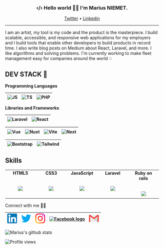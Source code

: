 <h3 align="center">‹/› Hello world 👋🏽 I'm Marius NIEMET.</h3>

<p align="center">
  <a href="https://twitter.com/mariusniemet05">Twitter</a> •
  <a href="https://www.linkedin.com/in/marius-vincent-niemet-928b48182/5">Linkedin</a>
</p>

---

I am an artist, my tool is my code and the product is the masterpiece. I build scalable, accessible, and responsive web applications for my employers and I build tools that enable other developers to build products in record time. I also write blog posts on Medium about React, Laravel, and more. I like algorithms and solving problems. I'm currently working to make fleet management easy for companies around the world 💡

## DEV STACK 🧰

**Programming Languages**

| <img align="center" alt="JS" title="JS" width="30px" height="30px" src="https://cdn.svgporn.com/logos/javascript.svg"> | <img align="center" title="TS" alt="TS" width="30px" height="30px" src="https://cdn.svgporn.com/logos/typescript-icon.svg"> | <img align="center" title="PHP" alt="PHP" width="30px" height="30px" src="https://cdn.svgporn.com/logos/php.svg" /> |
| ---------------------------------------------------------------------------------------------------------------------- | --------------------------------------------------------------------------------------------------------------------------- | ------------------------------------------------------------------------------------------------------------------- |

**Libraries and Frameworks**

| <img align="center" title="Laravel" alt="Laravel" width="30px" height="30px" src="https://cdn.svgporn.com/logos/laravel.svg"> | <img align="center" title="React" alt="React" width="30px" height="30px" src="https://cdn.svgporn.com/logos/react.svg"> |
| ----------------------------------------------------------------------------------------------------------------------------- | ----------------------------------------------------------------------------------------------------------------------- |

| <img align="center" title="Vue" alt="Vue" width="30px" height="30px" src="https://cdn.svgporn.com/logos/nodejs.svg"> | <img align="center" title="Nuxt" alt="Nuxt" width="30px" height="30px" src="https://cdn.svgporn.com/logos/express.svg"> | <img align="center" title="Vite" alt="Vite" width="30px" height="30px" src="https://cdn.svgporn.com/logos/nestjs.svg"> | <img align="center" title="Next" alt="Next" width="30px" height="30px" src="https://cdn.svgporn.com/logos/nextjs-icon.svg"> |
| -------------------------------------------------------------------------------------------------------------------- | ----------------------------------------------------------------------------------------------------------------------- | ---------------------------------------------------------------------------------------------------------------------- | --------------------------------------------------------------------------------------------------------------------------- |

| <img align="center" title="Bootstrap" alt="Bootstrap" width="30px" height="30px" src="https://cdn.svgporn.com/logos/bootstrap.svg"> | <img align="center" title="Tailwind" alt="Tailwind" width="30px" height="30px" src="https://cdn.svgporn.com/logos/sass.svg"> |
| ----------------------------------------------------------------------------------------------------------------------------------- | ---------------------------------------------------------------------------------------------------------------------------- |

## Skills

<table>
  <tbody>
    <tr valign="top">
      <td width="20%" align="center">
        <span><b>HTML5</b></span><br><br><br>
        <img height="64px" src="https://cdn.svgporn.com/logos/html-5.svg">
      </td>
      <td width="20%" align="center">
        <span><b>CSS3</b></span><br><br><br>
        <img height="64px" src="https://cdn.svgporn.com/logos/css-3.svg">
      </td>
      <td width="20%" align="center">
        <span><b>JavaScript</b></span><br><br><br>
        <img height="64px" src="https://cdn.svgporn.com/logos/javascript.svg">
      </td>
      <td width="20%" align="center">
        <span><b>Laravel</b></span><br><br><br>
        <img height="64px" src="https://cdn.svgporn.com/logos/laravel.svg">
      </td>
      <td width="20%" align="center">
        <span><b>Ruby on rails</b></span><br><br><br>
        <img height="64px" src="https://cdn.svgporn.com/logos/rails.svg">
      </td>
    </tr>
  </tbody>
</table>

Connect with me 🤝🏽

| [<img src="https://github.com/daoodaba975/daoodaba975/blob/master/assets/Linkedin.svg" alt="Linkedin Logo" width="32">](https://www.linkedin.com/in/marius-vincent-niemet-928b48182/) | [<img src="https://github.com/daoodaba975/daoodaba975/blob/master/assets/Twitter.svg" alt="Twitter Logo" width="32">](https://twitter.com/mariusniemet05) | [<img src="https://github.com/daoodaba975/daoodaba975/blob/master/assets/Instagram.svg" alt="Instagram logo" width="32">](https://www.instagram.com/mariusniemet05/) | [<img src="https://cdn.svgporn.com/logos/facebook.svg" alt="Facebook logo" width="32">](https://www.facebook.com/marius.niemet/) | [<img src="https://github.com/daoodaba975/daoodaba975/blob/master/assets/Gmail.svg" alt="Gmail logo" height="32">](mailto:mariusniemet20@gmail.com) |
| :-----------------------------------------------------------------------------------------------------------------------------------------------------------------------------------: | :-------------------------------------------------------------------------------------------------------------------------------------------------------: | :------------------------------------------------------------------------------------------------------------------------------------------------------------------: | :------------------------------------------------------------------------------------------------------------------------------: | :-------------------------------------------------------------------------------------------------------------------------------------------------: |

![Marius's github stats](https://github-readme-stats.vercel.app/api?username=niemet0502&show_icons=true&hide_border=true&show_icons=true&title_color=fff&icon_color=79ff97&text_color=9f9f9f&bg_color=151515)

![Profile views](https://gpvc.arturio.dev/niemet0502)

